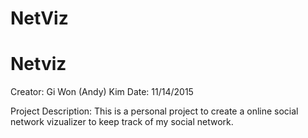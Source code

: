 # NetViz
Netviz 
=========================
Creator: Gi Won (Andy) Kim
Date: 11/14/2015

Project Description: 
This is a personal project to create a online social network vizualizer to keep track of my social network.
